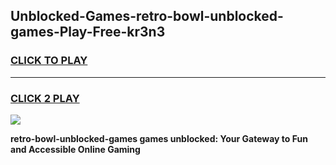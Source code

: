 
## Unblocked-Games-retro-bowl-unblocked-games-Play-Free-kr3n3
<h3>
<a href="https://premium76.site?title=retro-bowl-unblocked-games&ref=24M">CLICK TO PLAY</a></h3>
<hr>

<h3>
<a href="https://premium76.site?title=retro-bowl-unblocked-games&ref=24M">CLICK 2 PLAY</a>
  
</h3>

<a href="https://premium76.site?title=retro-bowl-unblocked-games&ref=24M"><img src="https://clearcache.store/games.png"></a>


**retro-bowl-unblocked-games games unblocked: Your Gateway to Fun and Accessible Online Gaming**
